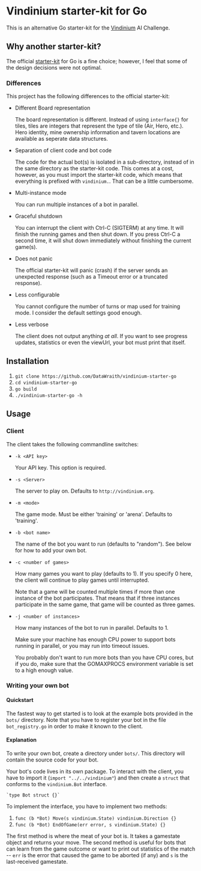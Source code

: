 # Vindinium starter-kit for Go

This is an alternative Go starter-kit for the [Vindinium] AI Challenge.

[Vindinium]: http://vindinium.org


## Why another starter-kit?

The official [starter-kit](https://github.com/geetarista/vindinium-starter-go)
for Go is a fine choice; however, I feel that some of the design decisions
were not optimal.


### Differences

This project has the following differences to the official starter-kit:

* Different Board representation

    The board representation is different. Instead of using `interface{}` for
    tiles, tiles are integers that represent the type of tile (Air, Hero, etc.).
    Hero identity, mine ownership information and tavern locations are available
    as seperate data structures.

* Separation of client code and bot code

    The code for the actual bot(s) is isolated in a sub-directory, instead of in
    the same directory as the starter-kit code. This comes at a cost, however,
    as you must import the starter-kit code, which means that everything is
    prefixed with `vindinium.`. That can be a little cumbersome.

* Multi-instance mode

    You can run multiple instances of a bot in parallel.

* Graceful shutdown

    You can interrupt the client with Ctrl-C (SIGTERM) at any time. It will
    finish the running games and then shut down. If you press Ctrl-C a second
    time, it will shut down immediately without finishing the current game(s).

* Does not panic

    The official starter-kit will panic (crash) if the server sends an
    unexpected response (such as a Timeout error or a truncated response).

* Less configurable

    You cannot configure the number of turns or map used for training mode.
    I consider the default settings good enough.

* Less verbose

    The client does not output anything _at all_. If you want to see progress
    updates, statistics or even the viewUrl, your bot must print that itself.


## Installation

1. `git clone https://github.com/DataWraith/vindinium-starter-go`
2. `cd vindinium-starter-go`
3. `go build`
4. `./vindinium-starter-go -h`


## Usage

### Client

The client takes the following commandline switches:

* `-k <API key>`

    Your API key. This option is required.

* `-s <Server>`

    The server to play on. Defaults to `http://vindinium.org`.

* `-m <mode>`

    The game mode. Must be either 'training' or 'arena'. Defaults to 'training'.

* `-b <bot name>`

    The name of the bot you want to run (defaults to "random"). See below for
    how to add your own bot.

* `-c <number of games>`

    How many games you want to play (defaults to 1). If you specify 0 here, the
    client will continue to play games until interrupted.

    Note that a game will be counted multiple times if more than one instance
    of the bot participates. That means that if three instances participate in
    the same game, that game will be counted as three games.

* `-j <number of instances>`

    How many instances of the bot to run in parallel. Defaults to 1.

    Make sure your machine has enough CPU power to support bots running in
    parallel, or you may run into timeout issues.

    You probably don't want to run more bots than you have CPU cores, but if
    you do, make sure that the GOMAXPROCS environment variable is set to a
    high enough value.


### Writing your own bot

#### Quickstart

The fastest way to get started is to look at the example bots provided in
the `bots/` directory. Note that you have to register your bot in the file
`bot_registry.go` in order to make it known to the client.


#### Explanation

To write your own bot, create a directory under `bots/`. This directory will
contain the source code for your bot.

Your bot's code lives in its own package. To interact with the client, you
have to import it (`import "../../vindinium"`) and then create a `struct` that
conforms to the `vindinium.Bot` interface.

    `type Bot struct {}`

To implement the interface, you have to implement two methods:

1. `func (b *Bot) Move(s vindinium.State) vindinium.Direction {}`
2. `func (b *Bot) EndOfGame(err error, s vindinium.State) {}`

The first method is where the meat of your bot is. It takes a gamestate object
and returns your move. The second method is useful for bots that can learn from
the game outcome or want to print out statistics of the match -- `err` is the
error that caused the game to be aborted (if any) and `s` is the last-received
gamestate.
